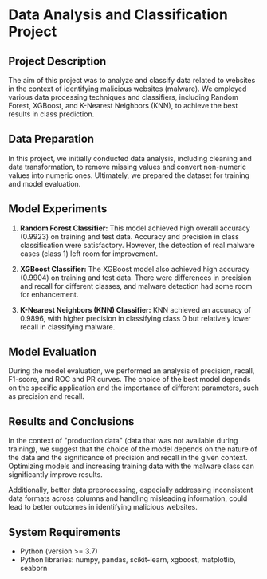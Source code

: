 # Data Analysis and Classification Project

## Project Description

The aim of this project was to analyze and classify data related to websites in the context of identifying malicious websites (malware). We employed various data processing techniques and classifiers, including Random Forest, XGBoost, and K-Nearest Neighbors (KNN), to achieve the best results in class prediction.

## Data Preparation

In this project, we initially conducted data analysis, including cleaning and data transformation, to remove missing values and convert non-numeric values into numeric ones. Ultimately, we prepared the dataset for training and model evaluation.

## Model Experiments

1. **Random Forest Classifier:** This model achieved high overall accuracy (0.9923) on training and test data. Accuracy and precision in class classification were satisfactory. However, the detection of real malware cases (class 1) left room for improvement.

2. **XGBoost Classifier:** The XGBoost model also achieved high accuracy (0.9904) on training and test data. There were differences in precision and recall for different classes, and malware detection had some room for enhancement.

3. **K-Nearest Neighbors (KNN) Classifier:** KNN achieved an accuracy of 0.9896, with higher precision in classifying class 0 but relatively lower recall in classifying malware.

## Model Evaluation

During the model evaluation, we performed an analysis of precision, recall, F1-score, and ROC and PR curves. The choice of the best model depends on the specific application and the importance of different parameters, such as precision and recall.

## Results and Conclusions

In the context of "production data" (data that was not available during training), we suggest that the choice of the model depends on the nature of the data and the significance of precision and recall in the given context. Optimizing models and increasing training data with the malware class can significantly improve results.

Additionally, better data preprocessing, especially addressing inconsistent data formats across columns and handling misleading information, could lead to better outcomes in identifying malicious websites.

## System Requirements

* Python (version >= 3.7)
* Python libraries: numpy, pandas, scikit-learn, xgboost, matplotlib, seaborn
